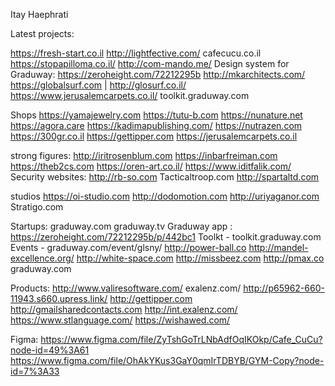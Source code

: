 Itay Haephrati 

Latest projects:

https://fresh-start.co.il
http://lightfective.com/
cafecucu.co.il
https://stopapilloma.co.il/
http://com-mando.me/
Design system for Graduway: https://zeroheight.com/72212295b
http://mkarchitects.com/
https://globalsurf.com | http://glosurf.co.il/
https://www.jerusalemcarpets.co.il/
toolkit.graduway.com

Shops
https://yamajewelry.com
https://tutu-b.com
https://nunature.net
https://agora.care
https://kadimapublishing.com/
https://nutrazen.com
https://300gr.co.il
https://gettipper.com
https://jerusalemcarpets.co.il



strong figures:
http://iritrosenblum.com
https://inbarfreiman.com
https://theb2cs.com
https://oren-art.co.il/
https://www.iditfalik.com/
Security websites:
http://rb-so.com
Tacticaltroop.com
http://spartaltd.com


studios
https://oi-studio.com
http://dodomotion.com
http://uriyaganor.com
Stratigo.com


Startups:
graduway.com
graduway.tv
Graduway app :
https://zeroheight.com/72212295b/p/442bc1
Toolkt - toolkit.graduway.com
Events - graduway.com/event/glsny/
http://power-ball.co
http://mandel-excellence.org/
http://white-space.com
http://missbeez.com
http://pmax.co
graduway.com

Products:
http://www.valiresoftware.com/
exalenz.com/
http://p65962-660-11943.s660.upress.link/
http://gettipper.com
http://gmailsharedcontacts.com
http://int.exalenz.com/
https://www.stlanguage.com/
https://wishawed.com/


Figma:
https://www.figma.com/file/ZyTshGoTrLNbAdfOqIKOkp/Cafe_CuCu?node-id=49%3A61
https://www.figma.com/file/OhAkYKus3GaY0qmIrTDBYB/GYM-Copy?node-id=7%3A33

